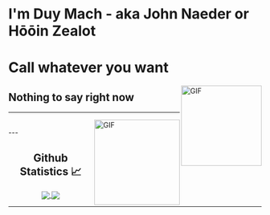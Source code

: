 # I'm Duy Mach - aka John Naeder or Hōōin Zealot 
# Call whatever you want

<img align="right" alt="GIF" height="160px" src="[https://media.giphy.com/media/du3J3cXyzhj75IOgvA/giphy.gif](https://i.giphy.com/W4CJ8xy0noyja0fgdo.webp)" />

## Nothing to say right now 

---

<img align="right" alt="GIF" height="170px" src="https://i.giphy.com/W4CJ8xy0noyja0fgdo.webp)" />

<br/>
---

<br/>

  <h2 align="center"> Github Statistics 📈 </h2>
  
  <div align="center"> 
     <a href="">
      <img align="center" src="https://github-readme-stats-sigma-five.vercel.app/api?username=JohnNaeder&show_icons=true&include_all_commits=true&count_private=true&theme=react&line_height=40" />
    </a>
    <a href="">
      <img align="center" src="https://github-readme-stats.vercel.app/api/top-langs/?username=JohnNaeder&theme=react&line_height=40&hide=css"/>
    </a>
</div

<br/>

---

